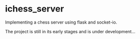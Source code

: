 # ichess_server

Implementing a chess server using flask and socket-io.

The project is still in its early stages and is under development...
